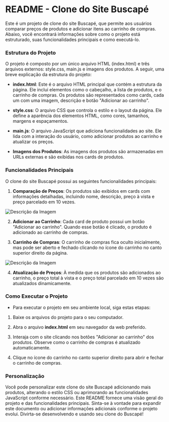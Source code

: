 <h1>README - Clone do Site Buscapé</h1>
Este é um projeto de clone do site Buscapé, que permite aos usuários comparar preços de produtos e adicionar itens ao carrinho de compras. Abaixo, você encontrará informações sobre como o projeto está estruturado, suas funcionalidades principais e como executá-lo.

### Estrutura do Projeto
O projeto é composto por um único arquivo HTML (index.html) e três arquivos externos: style.css, main.js e imagens dos produtos. A seguir, uma breve explicação da estrutura do projeto:

* **index.html**: Este é o arquivo HTML principal que contém a estrutura da página. Ele inclui elementos como o cabeçalho, a lista de produtos, e o carrinho de compras. Os produtos são representados como cards, cada um com uma imagem, descrição e botão "Adicionar ao carrinho".

* **style.css**: O arquivo CSS que controla o estilo e o layout da página. Ele define a aparência dos elementos HTML, como cores, tamanhos, margens e espaçamentos.

* **main.js**: O arquivo JavaScript que adiciona funcionalidades ao site. Ele lida com a interação do usuário, como adicionar produtos ao carrinho e atualizar os preços.

* **Imagens dos Produtos**: As imagens dos produtos são armazenadas em URLs externas e são exibidas nos cards de produtos.

### Funcionalidades Principais
O clone do site Buscapé possui as seguintes funcionalidades principais:

 1. **Comparação de Preços**: Os produtos são exibidos em cards com informações detalhadas, incluindo nome, descrição, preço à vista e preço parcelado em 10 vezes.
    
![Descrição da Imagem](teste%20buscapé/prints/print1.png)

 2. **Adicionar ao Carrinho**: Cada card de produto possui um botão "Adicionar ao carrinho". Quando esse botão é clicado, o produto é adicionado ao carrinho de compras.

 3. **Carrinho de Compras**: O carrinho de compras fica oculto inicialmente, mas pode ser aberto e fechado clicando no ícone do carrinho no canto superior direito da página.

![Descrição da Imagem](teste%20buscapé/prints/print2.png)

 4. **Atualização de Preços**: À medida que os produtos são adicionados ao carrinho, o preço total à vista e o preço total parcelado em 10 vezes são atualizados dinamicamente.

### Como Executar o Projeto
* Para executar o projeto em seu ambiente local, siga estas etapas:

1. Baixe os arquivos do projeto para o seu computador.

2. Abra o arquivo **index.html** em seu navegador da web preferido.

3. Interaja com o site clicando nos botões "Adicionar ao carrinho" dos produtos. Observe como o carrinho de compras é atualizado automaticamente.

4. Clique no ícone do carrinho no canto superior direito para abrir e fechar o carrinho de compras.

### Personalização

Você pode personalizar este clone do site Buscapé adicionando mais produtos, alterando o estilo CSS ou aprimorando as funcionalidades JavaScript conforme necessário.
Este README fornece uma visão geral do projeto e das funcionalidades principais. Sinta-se à vontade para expandir este documento ou adicionar informações adicionais conforme o projeto evolui. Divirta-se desenvolvendo e usando seu clone do Buscapé!
